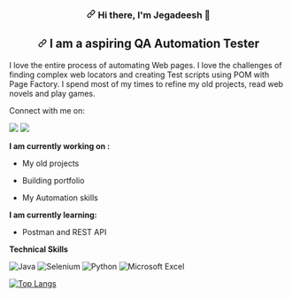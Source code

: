 
<!---
j3gad335h/j3gad335h is a ✨ special ✨ repository because its `README.md` (this file) appears on your GitHub profile.
You can click the Preview link to take a look at your changes.
--->

<h3 align="center" dir="auto"><a id="user-content-hi-there-im-jeg-" class="anchor" aria-hidden="true" ><svg class="octicon octicon-link" viewBox="0 0 16 16" version="1.1" width="16" height="16" aria-hidden="true"><path fill-rule="evenodd" d="M7.775 3.275a.75.75 0 001.06 1.06l1.25-1.25a2 2 0 112.83 2.83l-2.5 2.5a2 2 0 01-2.83 0 .75.75 0 00-1.06 1.06 3.5 3.5 0 004.95 0l2.5-2.5a3.5 3.5 0 00-4.95-4.95l-1.25 1.25zm-4.69 9.64a2 2 0 010-2.83l2.5-2.5a2 2 0 012.83 0 .75.75 0 001.06-1.06 3.5 3.5 0 00-4.95 0l-2.5 2.5a3.5 3.5 0 004.95 4.95l1.25-1.25a.75.75 0 00-1.06-1.06l-1.25 1.25a2 2 0 01-2.83 0z"></path></svg></a>
Hi there, I'm Jegadeesh</a> <g-emoji class="g-emoji" alias="wave" fallback-src="https://github.githubassets.com/images/icons/emoji/unicode/1f44b.png">👋</g-emoji>
</h3>
<h2 align="center" dir="auto"><a id="user-content-im-a-full-stack-web-developer--photographer--and-designer-" class="anchor" aria-hidden="true"><svg class="octicon octicon-link" viewBox="0 0 16 16" version="1.1" width="16" height="16" aria-hidden="true"><path fill-rule="evenodd" d="M7.775 3.275a.75.75 0 001.06 1.06l1.25-1.25a2 2 0 112.83 2.83l-2.5 2.5a2 2 0 01-2.83 0 .75.75 0 00-1.06 1.06 3.5 3.5 0 004.95 0l2.5-2.5a3.5 3.5 0 00-4.95-4.95l-1.25 1.25zm-4.69 9.64a2 2 0 010-2.83l2.5-2.5a2 2 0 012.83 0 .75.75 0 001.06-1.06 3.5 3.5 0 00-4.95 0l-2.5 2.5a3.5 3.5 0 004.95 4.95l1.25-1.25a.75.75 0 00-1.06-1.06l-1.25 1.25a2 2 0 01-2.83 0z"></path></svg></a>
I am a aspiring QA Automation Tester   </h2>

<p dir="auto">I love the entire process of automating Web pages. I love the challenges of finding complex web locators and creating Test scripts using POM with Page Factory. 
I spend most of my times to refine my old projects, read web novels and play games.</p>
 Connect with me on:
  
  <img src="https://img.icons8.com/color/48/000000/linkedin.png" href="https://www.linkedin.com/in/jegadeeshn/">  <img src="https://img.icons8.com/color/48/000000/gmail-new.png" href="ntjegadeesh@gmail.com">

**I am currently working on :**

*  My old projects
    
*  Building portfolio
    
*  My Automation skills
  
**I am currently learning:**
  
*  Postman and REST API
    
**Technical Skills**

  ![Java](https://img.shields.io/badge/java-%23ED8B00.svg?style=for-the-badge&logo=java&logoColor=white)  ![Selenium](https://img.shields.io/badge/-selenium-%43B02A?style=for-the-badge&logo=selenium&logoColor=white)   ![Python](https://img.shields.io/badge/python-3670A0?style=for-the-badge&logo=python&logoColor=ffdd54) ![Microsoft Excel](https://img.shields.io/badge/Microsoft_Excel-217346?style=for-the-badge&logo=microsoft-excel&logoColor=white) 

  [![Top Langs](https://github-readme-stats.vercel.app/api/top-langs/?username=j3gad335h&layout=compact)](https://github.com/yushi1007)
